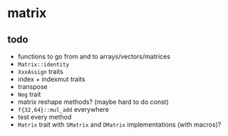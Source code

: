 # matrix

## todo

- functions to go from and to arrays/vectors/matrices
- `Matrix::identity`
- `XxxAssign` traits
- index + indexmut traits
- transpose
- `Neg` trait
- matrix reshape methods? (maybe hard to do const)
- `f{32,64}::mul_add` everywhere
- test every method
- `Matrix` trait with `SMatrix` and `DMatrix` implementations (with macros)?
